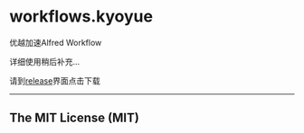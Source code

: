 # workflows.kyoyue
优越加速Alfred Workflow

详细使用稍后补充...

请到[release](https://github.com/wizyoung/workflows.kyoyue/releases)界面点击下载

-----

## The MIT License (MIT)
